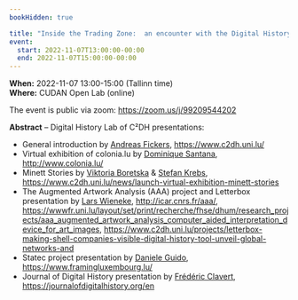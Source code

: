 ```yaml
---
bookHidden: true

title: "Inside the Trading Zone:  an encounter with the Digital History Lab of C²DH "
event:
  start: 2022-11-07T13:00:00-00:00
  end: 2022-11-07T15:00:00-00:00
---
```


**When:** 2022-11-07 13:00-15:00 (Tallinn time)  
**Where:** CUDAN Open Lab (online)

The event is public via zoom: https://zoom.us/j/99209544202

<!--more-->
**Abstract** – Digital History Lab of C²DH presentations:

- General introduction by [Andreas Fickers](https://www.c2dh.uni.lu/people/andreas-fickers), https://www.c2dh.uni.lu/
- Virtual exhibition of colonia.lu by [Dominique Santana](https://www.c2dh.uni.lu/people/dominique-santana), http://www.colonia.lu/
- Minett Stories by [Viktoria Boretska](https://www.c2dh.uni.lu/people/viktoria-boretska) & [Stefan Krebs](https://www.c2dh.uni.lu/people/stefan-krebs), https://www.c2dh.uni.lu/news/launch-virtual-exhibition-minett-stories
-  The Augmented Artwork Analysis (AAA) project and Letterbox presentation by [Lars Wieneke](https://www.c2dh.uni.lu/people/lars-wieneke), http://icar.cnrs.fr/aaa/, https://wwwfr.uni.lu/layout/set/print/recherche/fhse/dhum/research_projects/aaa_augmented_artwork_analysis_computer_aided_interpretation_device_for_art_images, https://www.c2dh.uni.lu/projects/letterbox-making-shell-companies-visible-digital-history-tool-unveil-global-networks-and
-  Statec project presentation by [Daniele Guido](https://www.c2dh.uni.lu/people/daniele-guido), https://www.framingluxembourg.lu/
-  Journal of Digital History presentation by [Frédéric Clavert](https://www.c2dh.uni.lu/people/frederic-clavert), https://journalofdigitalhistory.org/en
